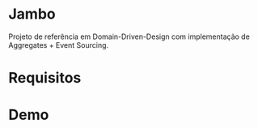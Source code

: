 # Jambo
Projeto de referência em Domain-Driven-Design com implementação de Aggregates + Event Sourcing.

# Requisitos

# Demo

